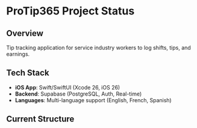 # ProTip365 Project Status

## Overview
Tip tracking application for service industry workers to log shifts, tips, and earnings.

## Tech Stack
- **iOS App**: Swift/SwiftUI (Xcode 26, iOS 26)
- **Backend**: Supabase (PostgreSQL, Auth, Real-time)
- **Languages**: Multi-language support (English, French, Spanish)

## Current Structure
